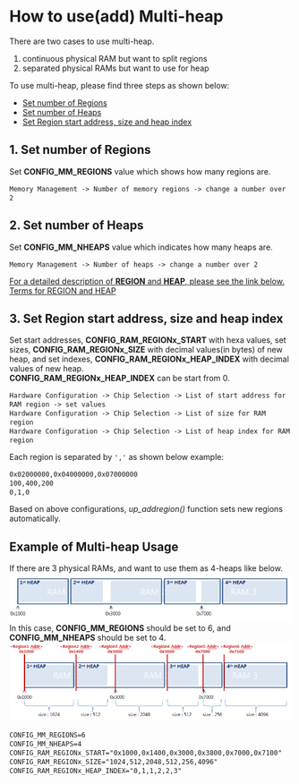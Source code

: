 # How to use(add) Multi-heap

There are two cases to use multi-heap.
1. continuous physical RAM but want to split regions
2. separated physical RAMs but want to use for heap  

To use multi-heap, please find three steps as shown below:
- [Set number of Regions](#1-set-number-of-regions)
- [Set number of Heaps](#2-set-number-of-heaps)
- [Set Region start address, size and heap index](#3-set-region-start-address-size-and-heap-index)

## 1. Set number of Regions

Set **CONFIG_MM_REGIONS** value which shows how many regions are.
```
Memory Management -> Number of memory regions -> change a number over 2
```

## 2. Set number of Heaps

Set **CONFIG_MM_NHEAPS** value which indicates how many heaps are.
```
Memory Management -> Number of heaps -> change a number over 2
```

<U>For a detailed description of **REGION** and **HEAP**, please see the link below.</U>  
[Terms for REGION and HEAP](#example-of-multi-heap-usage)  

## 3. Set Region start address, size and heap index

Set start addresses, **CONFIG_RAM_REGIONx_START** with hexa values,  set sizes, **CONFIG_RAM_REGIONx_SIZE** with decimal values(in bytes) of new heap, and set indexes, **CONFIG_RAM_REGIONx_HEAP_INDEX** with decimal values of new heap.  
**CONFIG_RAM_REGIONx_HEAP_INDEX** can be start from 0.
```
Hardware Configuration -> Chip Selection -> List of start address for RAM region -> set values
Hardware Configuration -> Chip Selection -> List of size for RAM region
Hardware Configuration -> Chip Selection -> List of heap index for RAM region
```
Each region is separated by ```','``` as shown below example:
```
0x02000000,0x04000000,0x07000000
100,400,200
0,1,0
```

Based on above configurations, *up_addregion()* function sets new regions automatically.

## Example of Multi-heap Usage
If there are 3 physical RAMs, and want to use them as 4-heaps like below.  
![MultiHeap1](./media/multiheap_1.png)  
In this case, **CONFIG_MM_REGIONS** should be set to 6, and **CONFIG_MM_NHEAPS** should be set to 4.  
![MultiHeap2](./media/multiheap_2.png)
```
CONFIG_MM_REGIONS=6
CONFIG_MM_NHEAPS=4
CONFIG_RAM_REGIONx_START="0x1000,0x1400,0x3000,0x3800,0x7000,0x7100"
CONFIG_RAM_REGIONx_SIZE="1024,512,2048,512,256,4096"
CONFIG_RAM_REGIONx_HEAP_INDEX="0,1,1,2,2,3"
```

